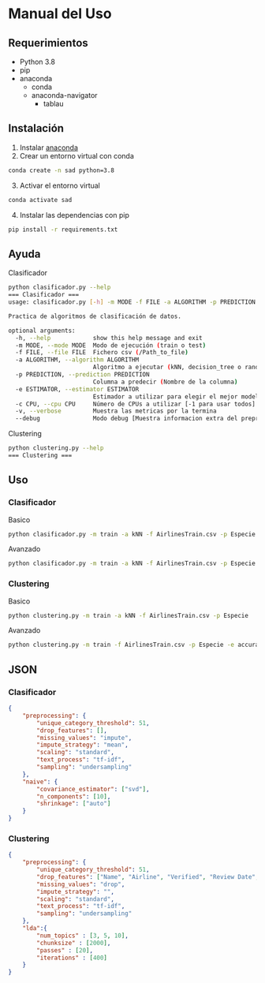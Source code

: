 <!-- markdownlint-disable MD024 -->
<!-- markdownlint-disable MD029 -->
# Manual del Uso

## Requerimientos

- Python 3.8
- pip
- anaconda
  - conda
  - anaconda-navigator
    - tablau

## Instalación

1. Instalar [anaconda](https://github.com/Xabierland/SAD/blob/main/INSTALACIONES/Instalacion.md#anaconda)
2. Crear un entorno virtual con conda

```bash
conda create -n sad python=3.8
```

3. Activar el entorno virtual

```bash
conda activate sad
```

4. Instalar las dependencias con pip

```bash
pip install -r requirements.txt
```

## Ayuda

Clasificador

```bash
python clasificador.py --help
=== Clasificador ===
usage: clasificador.py [-h] -m MODE -f FILE -a ALGORITHM -p PREDICTION [-e ESTIMATOR] [-c CPU] [-v] [--debug]

Practica de algoritmos de clasificación de datos.

optional arguments:
  -h, --help            show this help message and exit
  -m MODE, --mode MODE  Modo de ejecución (train o test)
  -f FILE, --file FILE  Fichero csv (/Path_to_file)
  -a ALGORITHM, --algorithm ALGORITHM
                        Algoritmo a ejecutar (kNN, decision_tree o random_forest)
  -p PREDICTION, --prediction PREDICTION
                        Columna a predecir (Nombre de la columna)
  -e ESTIMATOR, --estimator ESTIMATOR
                        Estimador a utilizar para elegir el mejor modelo https://scikit-learn.org/stable/modules/model_evaluation.html#scoring-parameter
  -c CPU, --cpu CPU     Número de CPUs a utilizar [-1 para usar todos]
  -v, --verbose         Muestra las metricas por la termina
  --debug               Modo debug [Muestra informacion extra del preprocesado y almacena el resultado del mismo en un .csv]
```

Clustering

```bash
python clustering.py --help
=== Clustering ===
```

## Uso

### Clasificador

Basico

```bash
python clasificador.py -m train -a kNN -f AirlinesTrain.csv -p Especie
```

Avanzado

```bash
python clasificador.py -m train -a kNN -f AirlinesTrain.csv -p Especie -e accuracy -c 4 -v --debug
```

### Clustering

Basico

```bash
python clustering.py -m train -a kNN -f AirlinesTrain.csv -p Especie
```

Avanzado

```bash
python clustering.py -m train -f AirlinesTrain.csv -p Especie -e accuracy -c 4 -v --debug
```

## JSON

### Clasificador

```json
{
    "preprocessing": {
        "unique_category_threshold": 51,
        "drop_features": [],
        "missing_values": "impute",
        "impute_strategy": "mean",
        "scaling": "standard",
        "text_process": "tf-idf",
        "sampling": "undersampling"
    },
    "naive": {
        "covariance_estimator": ["svd"],
        "n_components": [10],
        "shrinkage": ["auto"]
    }
}
```

### Clustering

```json
{
    "preprocessing": {
        "unique_category_threshold": 51,
        "drop_features": ["Name", "Airline", "Verified", "Review Date", "Type of Traveller", "Month Flown", "Route", "Class", "Seat Comfort","Staff Service","Food & Beverages", "Inflight Entertainment", "Value For Money", "Overall Rating", "Recommended"],
        "missing_values": "drop",
        "impute_strategy": "",
        "scaling": "standard",
        "text_process": "tf-idf",
        "sampling": "undersampling"
    },
    "lda":{
        "num_topics" : [3, 5, 10],
        "chunksize" : [2000],
        "passes" : [20],
        "iterations" : [400]
    }
}
```
